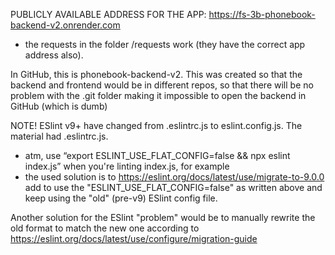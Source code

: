 PUBLICLY AVAILABLE ADDRESS FOR THE APP:
https://fs-3b-phonebook-backend-v2.onrender.com

- the requests in the folder /requests work (they have the correct app address also).

In GitHub, this is phonebook-backend-v2. This was created so that the backend and frontend would be in different repos, so that there will be no problem with the .git folder making it impossible to open the backend in GitHub (which is dumb)

NOTE! ESlint v9+ have changed from .eslintrc.js to eslint.config.js. The material had .eslintrc.js. 
- atm, use “export ESLINT_USE_FLAT_CONFIG=false && npx eslint index.js” when you're linting index.js, for example
- the used solution is to https://eslint.org/docs/latest/use/migrate-to-9.0.0 add to use the "ESLINT_USE_FLAT_CONFIG=false" as written above and keep using the "old" (pre-v9) ESlint config file. 

Another solution for the ESlint "problem" would be to manually rewrite the old format to match the new one according to https://eslint.org/docs/latest/use/configure/migration-guide
